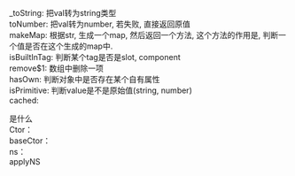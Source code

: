 _toString: 把val转为string类型  
toNumber: 把val转为number, 若失败, 直接返回原值  
makeMap: 根据str, 生成一个map, 然后返回一个方法, 这个方法的作用是, 判断一个值是否在这个生成的map中.  
isBuiltInTag: 判断某个tag是否是slot, component  
remove$1: 数组中删除一项  
hasOwn: 判断对象中是否存在某个自有属性  
isPrimitive: 判断value是不是原始值(string, number)  
cached:   

是什么  
Ctor：  
baseCtor：  
ns：  
applyNS  





















